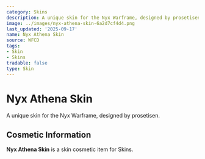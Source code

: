 ```yaml
---
category: Skins
description: A unique skin for the Nyx Warframe, designed by prosetisen.
image: ../images/nyx-athena-skin-6a2d7cf4d4.png
last_updated: '2025-09-17'
name: Nyx Athena Skin
source: WFCD
tags:
- Skin
- Skins
tradable: false
type: Skin
---
```


# Nyx Athena Skin

A unique skin for the Nyx Warframe, designed by prosetisen.

## Cosmetic Information

**Nyx Athena Skin** is a skin cosmetic item for Skins.

